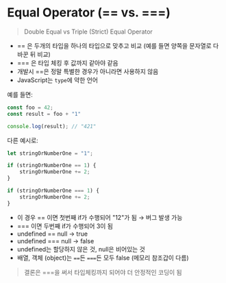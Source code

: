 # Equal Operator (== vs. ===)

> Double Equal vs Triple (Strict) Equal Operator 

- == 은 두개의 타입을 하나의 타입으로 맞추고 비교 (예를 들면 양쪽을 문자열로 다 바꾼 뒤 비교)
- === 은 타입 체킹 후 값까지 같아야 같음
- 개발시 ==은 정말 특별한 경우가 아니라면 사용하지 않음
- JavaScript는 `type`에 약한 언어

예를 들면:

```JavaScript
const foo = 42;
const result = foo + "1"

console.log(result); // "421"
```

다른 예시로:
```JavaScript
let stringOrNumberOne = "1";

if (stringOrNumberOne == 1) {
    stringOrNumberOne += 2;
}

if (stringOrNumberOne === 1) {
    stringOrNumberOne += 2;
}
```

- 이 경우 == 이면 첫번째 if가 수행되어 "12"가 됨  →  버그 발생 가능
- === 이면 두번째 if가 수행되어 3이 됨
- undefined == null  →  true
- undefined === null  →  false
- undefined는 할당하지 않은 것, null은 비어있는 것
- 배열, 객체 (object)는 `==`든 `===`든 모두 false (메모리 참조갑이 다름)

> 결론은 ===을 써서 타입체킹까지 되어야 더 안정적인 코딩이 됨
